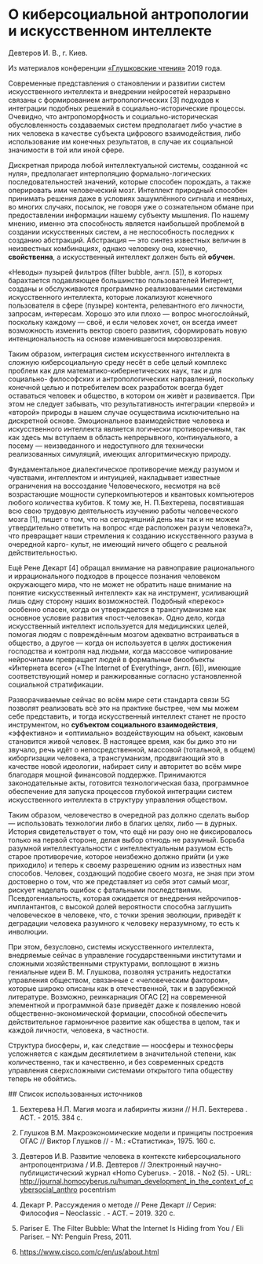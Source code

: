 # О киберсоциальной антропологии и искусственном интеллекте

Девтеров И. В., г. Киев.

Из материалов конференции [«Глушковские чтения»](../глушковские-чтения.md) 2019 года.

Современные представления о становлении и развитии систем искусственного интеллекта и внедрении нейросетей неразрывно связаны с формированием антропологических [3] подходов к интеграции подобных решений в социально-исторические процессы. Очевидно, что антропоморфность и социально-историческая обусловленность создаваемых систем предполагает либо участие в них человека в качестве субъекта цифрового взаимодействия, либо использование им конечных результатов, в случае их социальной значимости в той или иной сфере.

Дискретная природа любой интеллектуальной системы, созданной «с нуля», предполагает интерполяцию формально-логических последовательностей значений, которые способен порождать, а также оперировать ими человеческий мозг. Интеллект природный способен принимать решения даже в условиях зашумлённого сигнала и неявных, во многих случаях, посылок, не говоря уже о сознательном обмане при предоставлении информации нашему субъекту мышления. По нашему мнению, именно эта способность является наибольшей проблемой в создании искусственных систем, а не неспособность последних к созданию абстракций. Абстракция — это синтез известных величин в неизвестных комбинациях, однако человеку она, конечно, **свойственна**, а искусственный интеллект должен быть ей **обучен**.

«Неводы» пузырей фильтров (filter bubble, англ. [5]), в которых барахтается подавляющее большинство пользователей Интернет, созданы и обслуживаются программно реализованными системами искусственного интеллекта, которые локализуют конечного пользователя в сфере (пузыре) контента, релевантного его личности, запросам, интересам. Хорошо это или плохо — вопрос многослойный, поскольку каждому — своё, и если человек хочет, он всегда имеет возможность изменить вектор своего развития, сформировать новую интенциональность на основе изменившегося мировоззрения.

Таким образом, интеграция систем искусственного интеллекта в сложную киберсоциальную среду несёт в себе целый комплекс проблем как для математико-кибернетических наук, так и для социально- философских и антропологических направлений, поскольку конечной целью и потребителем всех разработок всегда будет оставаться человек и общество, в котором он живѐт и развивается. При этом не следует забывать, что результативность интеграции «первой» и «второй» природы в нашем случае осуществима исключительно на дискретной основе. Эмоциональное взаимодействие человека и искусственного интеллекта является логически противоречивым, так как здесь мы вступаем в область непрерывного, континуального, а посему — неизведанного и недоступного для технически реализованных симуляций, имеющих алгоритмическую природу.

Фундаментальное диалектическое противоречие между разумом и чувствами, интеллектом и интуицией, накладывает известные ограничения на воссоздание Человеческого, несмотря на всё возрастающие мощности суперкомпьютеров и квантовых компьютеров любого количества кубитов. К тому же, Н. П.Бехтерева, посвятившая всю свою трудовую деятельность изучению работы человеческого мозга [1], пишет о том, что на сегодняшний день мы так и не можем утвердительно ответить на вопрос «где расположен разум человека?», что превращает наши стремления к созданию искусственного разума в очередной карго- культ, не имеющий ничего общего с реальной действительностью.

Ещё Рене Декарт [4] обращал внимание на равноправие рационального и иррационального подходов в процессе познания человеком окружающего мира, что не может не обратить наше внимание на понятие «искусственный интеллект» как на инструмент, усиливающий лишь одну сторону наших возможностей. Подобный «перекос» особенно опасен, когда он утверждается в трансгуманизме как основное условие развития «пост-человека». Одно дело, когда искусственный интеллект используется для медицинских целей, помогая людям с повреждённым мозгом адекватно встраиваться в общество, а другое — когда он используется в целях достижения господства и контроля над людьми, когда массовое чипирование нейрочипами превращает людей в формальные биообъекты «Интернета всего» («The Internet of Everything», англ. [6]), имеющие соответствующий номер и ранжированные согласно установленной социальной стратификации.

Разворачиваемые сейчас во всём мире сети стандарта связи 5G позволят реализовать всѐ это на практике быстрее, чем мы можем себе представить, и тогда искусственный интеллект станет не просто инструментом, но **субъектом социального взаимодействия**, «эффективно» и «оптимально» воздействующим на объект, каковым становится живой человек. В настоящее время, как бы дико это ни звучало, речь идёт о непосредственной, массовой (тотальной, в общем) киборгизации человека, а трансгуманизм, продвигающий это в качестве новой идеологии, набирает силу и авторитет во всём мире благодаря мощной финансовой поддержке. Принимаются законодательные акты, готовится технологическая база, программное обеспечение для запуска процессов глубокой интеграции систем искусственного интеллекта в структуру управления обществом.

Таким образом, человечество в очередной раз должно сделать выбор — использовать технологии либо в благих целях, либо — в дурных. История свидетельствует о том, что ещё ни разу оно не фиксировалось только на первой стороне, делая выбор отнюдь не разумный. Борьба разумной интеллектуальности с интеллектуальным разумом есть старое противоречие, которое неизбежно должно прийти (и уже приходило) и теперь к своему разрешению одним из известных нам способов. Человек, создающий подобие своего мозга, не зная при этом достоверно о том, что же представляет из себя этот самый мозг, рискует наделать ошибок с фатальными последствиями. Псевдогениальность, которая ожидается от внедрения нейрочипов-имплантантов, с высокой долей вероятности способна заглушить человеческое в человеке, что, с точки зрения эволюции, приведёт к деградации человека разумного к человеку неразумному, то есть к инволюции.

При этом, безусловно, системы искусственного интеллекта, внедряемые сейчас в управление государственными институтами и сложными хозяйственными структурами, воплощают в жизнь гениальные идеи В. М. Глушкова, позволяя устранить недостатки управления обществом, связанные с «человеческим фактором», которые широко описаны как в отечественной, так и в зарубежной литературе. Возможно, реинкарнация ОГАС [2] на современной элементной и программной базе приведёт даже к появлению новой общественно-экономической формации, способной обеспечить действительное гармоничное развитие как общества в целом, так и каждой личности, человека, в частности.

Структура биосферы, и, как следствие — ноосферы и техносферы усложняется с каждым десятилетием в значительной степени, как количественно, так и качественно, и без современных средств управления сверхсложными системами открытого типа обществу теперь не обойтись.

## Список использованных источников

1. Бехтерева Н.П. Магия мозга и лабиринты жизни // Н.П. Бехтерева . АСТ. - 2015. 384 с.

2. Глушков В.М. Макроэкономические модели и принципы построения ОГАС // Виктор Глушков // - М.: «Статистика», 1975. 160 с.

3. Девтеров И.В. Развитие человека в контексте киберсоциального антропоцентризма / И.В. Девтеров // Электронный научно-публицистический журнал «Homo Cyberus». - 2018. - No2 (5). - URL: http://journal.homocyberus.ru/human_development_in_the_context_of_cybersocial_anthro pocentrism

4. Декарт Р. Рассуждения о методе // Рене Декарт // Серия: Философия – Neoclassic . - АСТ. – 2019. 320 с.

5. Pariser E. The Filter Bubble: What the Internet Is Hiding from You / Eli Pariser. – NY: Penguin Press, 2011.

6. https://www.cisco.com/c/en/us/about.html